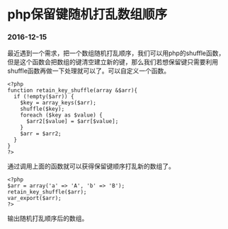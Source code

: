 # php保留键随机打乱数组顺序
### 2016-12-15
最近遇到一个需求，把一个数组随机打乱顺序，我们可以用php的shuffle函数，但是这个函数会把数组的键清空建立新的键，那么我们若想保留键只需要利用shuffle函数再做一下处理就可以了。可以自定义一个函数。

```
<?php
function retain_key_shuffle(array &$arr){
  if (!empty($arr)) {
    $key = array_keys($arr);
    shuffle($key);
    foreach ($key as $value) {
      $arr2[$value] = $arr[$value];
    }
    $arr = $arr2;
  }
}
?>
```
通过调用上面的函数就可以获得保留键顺序打乱新的数组了。
```
<?php
$arr = array('a' => 'A', 'b' => 'B');
retain_key_shuffle($arr);
var_export($arr);
?>
```
输出随机打乱顺序后的数组。
